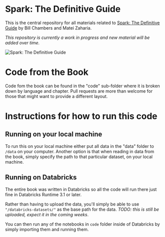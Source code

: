 # Spark: The Definitive Guide


This is the central repository for all materials related to [Spark: The Definitive Guide](http://shop.oreilly.com/product/0636920034957.do) by Bill Chambers and Matei Zaharia. 

*This repository is currently a work in progress and new material will be added over time.*

![Spark: The Definitive Guide](https://images-na.ssl-images-amazon.com/images/I/51z7TzI-Y3L._SX379_BO1,204,203,200_.jpg)

# Code from the Book

Code fom the book can be found in the "code" sub-folder where it is broken down by language and chapter. Pull requests are more than welcome for those that might want to provide a different layout.

# Instructions for how to run this code

## Running on your local machine

To run this on your local machine either put all data in the "data" folder to `/data` on your computer. Another option is that when reading in data from the book, simply specify the path to that particular dataset, on your local machine.

## Running on Databricks

The entire book was written in Databricks so all the code will run there just fine in Databricks Runtime 3.1 or later.

Rather than having to upload the data, you'll simply be able to use `"/databricks-datasets/"` as the base path for the data. *TODO: this is still be uploaded, expect it in the coming weeks*.

You can then run any of the notebooks in `code` folder inside of Databricks by simply importing them and running them.



